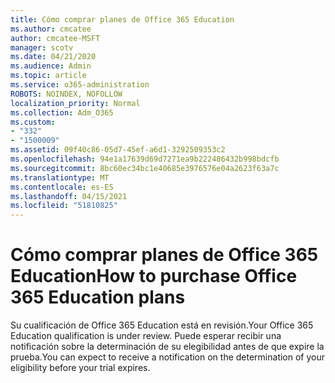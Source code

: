 ```yaml
---
title: Cómo comprar planes de Office 365 Education
ms.author: cmcatee
author: cmcatee-MSFT
manager: scotv
ms.date: 04/21/2020
ms.audience: Admin
ms.topic: article
ms.service: o365-administration
ROBOTS: NOINDEX, NOFOLLOW
localization_priority: Normal
ms.collection: Adm_O365
ms.custom:
- "332"
- "1500009"
ms.assetid: 09f40c86-05d7-45ef-a6d1-3292509353c2
ms.openlocfilehash: 94e1a17639d69d7271ea9b222486432b998bdcfb
ms.sourcegitcommit: 8bc60ec34bc1e40685e3976576e04a2623f63a7c
ms.translationtype: MT
ms.contentlocale: es-ES
ms.lasthandoff: 04/15/2021
ms.locfileid: "51810825"
---
```

# <a name="how-to-purchase-office-365-education-plans"></a><span data-ttu-id="b7d0c-102">Cómo comprar planes de Office 365 Education</span><span class="sxs-lookup"><span data-stu-id="b7d0c-102">How to purchase Office 365 Education plans</span></span>

<span data-ttu-id="b7d0c-103">Su cualificación de Office 365 Education está en revisión.</span><span class="sxs-lookup"><span data-stu-id="b7d0c-103">Your Office 365 Education qualification is under review.</span></span> <span data-ttu-id="b7d0c-104">Puede esperar recibir una notificación sobre la determinación de su elegibilidad antes de que expire la prueba.</span><span class="sxs-lookup"><span data-stu-id="b7d0c-104">You can expect to receive a notification on the determination of your eligibility before your trial expires.</span></span>